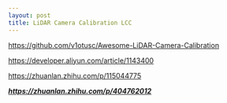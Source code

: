 ```yaml
---
layout: post
title: LiDAR Camera Calibration LCC
---
```


https://github.com/v1otusc/Awesome-LiDAR-Camera-Calibration

https://developer.aliyun.com/article/1143400

https://zhuanlan.zhihu.com/p/115044775

***https://zhuanlan.zhihu.com/p/404762012***
